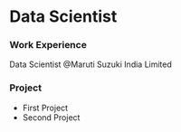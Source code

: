 # Data Scientist

### Work Experience
Data Scientist @Maruti Suzuki India Limited

### Project
- First Project
- Second Project
